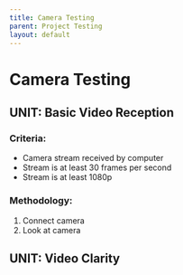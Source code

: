 ```yaml
---
title: Camera Testing
parent: Project Testing
layout: default
---
```


# Camera Testing

## UNIT: Basic Video Reception

### Criteria:
- Camera stream received by computer
- Stream is at least 30 frames per second
- Stream is at least 1080p

### Methodology:
1. Connect camera
2. Look at camera


## UNIT: Video Clarity


